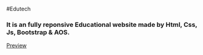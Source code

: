 #Edutech
<h3>It is an fully reponsive Educational website made by Html, Css, Js, Bootstrap & AOS.</h3>
<a href="(https://abdurrobr34l.github.io/Edutech/)">Preview</a>
